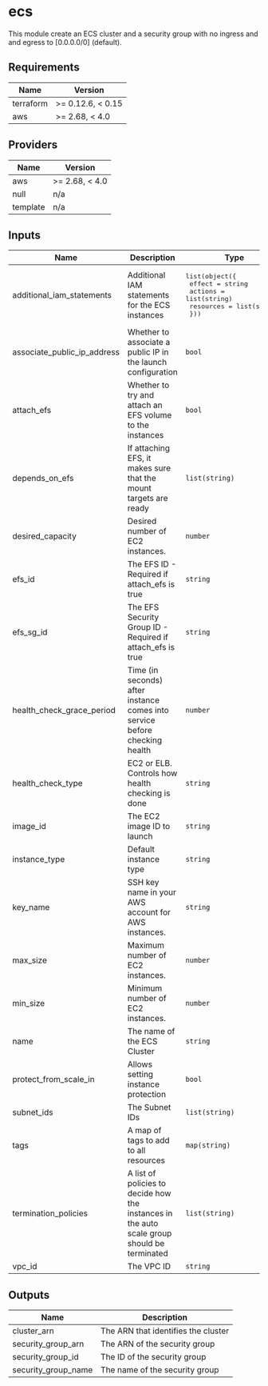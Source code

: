 # ecs
This module create an ECS cluster and a security group with no ingress and and egress to [0.0.0.0/0] (default).

<!-- BEGINNING OF PRE-COMMIT-TERRAFORM DOCS HOOK -->
## Requirements

| Name | Version |
|------|---------|
| terraform | >= 0.12.6, < 0.15 |
| aws | >= 2.68, < 4.0 |

## Providers

| Name | Version |
|------|---------|
| aws | >= 2.68, < 4.0 |
| null | n/a |
| template | n/a |

## Inputs

| Name | Description | Type | Default | Required |
|------|-------------|------|---------|:--------:|
| additional\_iam\_statements | Additional IAM statements for the ECS instances | <pre>list(object({<br>    effect    = string<br>    actions   = list(string)<br>    resources = list(string)<br>  }))</pre> | `[]` | no |
| associate\_public\_ip\_address | Whether to associate a public IP in the launch configuration | `bool` | `false` | no |
| attach\_efs | Whether to try and attach an EFS volume to the instances | `bool` | `false` | no |
| depends\_on\_efs | If attaching EFS, it makes sure that the mount targets are ready | `list(string)` | `[]` | no |
| desired\_capacity | Desired number of EC2 instances. | `number` | `1` | no |
| efs\_id | The EFS ID - Required if attach\_efs is true | `string` | `""` | no |
| efs\_sg\_id | The EFS Security Group ID - Required if attach\_efs is true | `string` | `""` | no |
| health\_check\_grace\_period | Time (in seconds) after instance comes into service before checking health | `number` | `300` | no |
| health\_check\_type | EC2 or ELB. Controls how health checking is done | `string` | `"EC2"` | no |
| image\_id | The EC2 image ID to launch | `string` | `""` | no |
| instance\_type | Default instance type | `string` | `"t3.medium"` | no |
| key\_name | SSH key name in your AWS account for AWS instances. | `string` | `""` | no |
| max\_size | Maximum number of EC2 instances. | `number` | `1` | no |
| min\_size | Minimum number of EC2 instances. | `number` | `1` | no |
| name | The name of the ECS Cluster | `string` | `""` | no |
| protect\_from\_scale\_in | Allows setting instance protection | `bool` | `false` | no |
| subnet\_ids | The Subnet IDs | `list(string)` | n/a | yes |
| tags | A map of tags to add to all resources | `map(string)` | `{}` | no |
| termination\_policies | A list of policies to decide how the instances in the auto scale group should be terminated | `list(string)` | <pre>[<br>  "OldestInstance",<br>  "Default"<br>]</pre> | no |
| vpc\_id | The VPC ID | `string` | `""` | no |

## Outputs

| Name | Description |
|------|-------------|
| cluster\_arn | The ARN that identifies the cluster |
| security\_group\_arn | The ARN of the security group |
| security\_group\_id | The ID of the security group |
| security\_group\_name | The name of the security group |

<!-- END OF PRE-COMMIT-TERRAFORM DOCS HOOK -->
